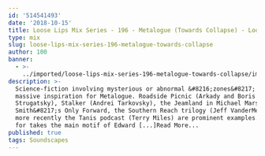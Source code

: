 ```yaml
---
id: '514541493'
date: '2018-10-15'
title: Loose Lips Mix Series - 196 - Metalogue (Towards Collapse) - Loose Lips
type: mix
slug: loose-lips-mix-series-196-metalogue-towards-collapse
author: 100
banner:
  - >-
    ../imported/loose-lips-mix-series-196-metalogue-towards-collapse/image3134.jpeg
description: >-
  Science-fiction involving mysterious or abnormal &#8216;zones&#8217; is a
  massive inspiration for Metalogue. Roadside Picnic (Arkady and Boris
  Strugatsky), Stalker (Andrei Tarkovsky), the Jeamland in Michael Marshall
  Smith&#8217;s Only Forward, the Southern Reach trilogy (Jeff VanderMeer) and
  more recently the Tanis podcast (Terry Miles) are prominent examples. This mix
  for takes the main motif of Edward [...]Read More...
published: true
tags: Soundscapes
---
```

